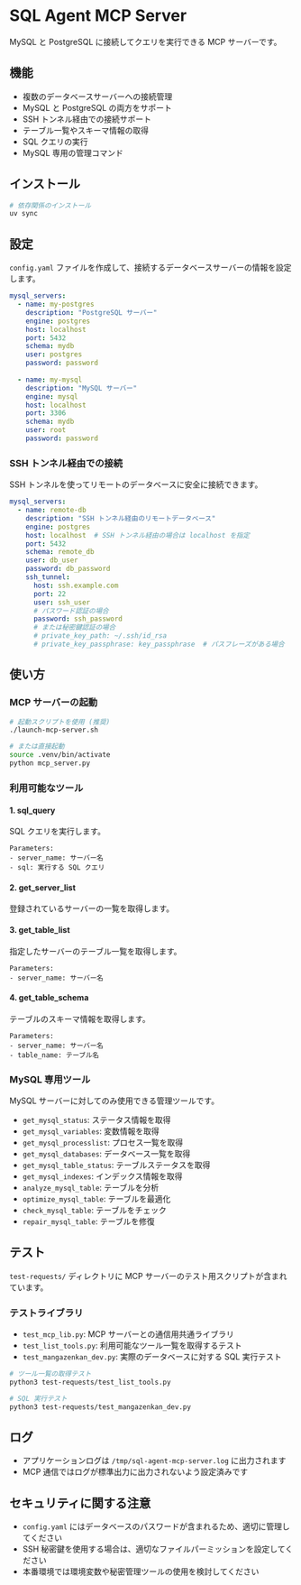 # SQL Agent MCP Server

MySQL と PostgreSQL に接続してクエリを実行できる MCP サーバーです。

## 機能

- 複数のデータベースサーバーへの接続管理
- MySQL と PostgreSQL の両方をサポート
- SSH トンネル経由での接続サポート
- テーブル一覧やスキーマ情報の取得
- SQL クエリの実行
- MySQL 専用の管理コマンド

## インストール

```bash
# 依存関係のインストール
uv sync
```

## 設定

`config.yaml` ファイルを作成して、接続するデータベースサーバーの情報を設定します。

```yaml
mysql_servers:
  - name: my-postgres
    description: "PostgreSQL サーバー"
    engine: postgres
    host: localhost
    port: 5432
    schema: mydb
    user: postgres
    password: password
  
  - name: my-mysql
    description: "MySQL サーバー"
    engine: mysql
    host: localhost
    port: 3306
    schema: mydb
    user: root
    password: password
```

### SSH トンネル経由での接続

SSH トンネルを使ってリモートのデータベースに安全に接続できます。

```yaml
mysql_servers:
  - name: remote-db
    description: "SSH トンネル経由のリモートデータベース"
    engine: postgres
    host: localhost  # SSH トンネル経由の場合は localhost を指定
    port: 5432
    schema: remote_db
    user: db_user
    password: db_password
    ssh_tunnel:
      host: ssh.example.com
      port: 22
      user: ssh_user
      # パスワード認証の場合
      password: ssh_password
      # または秘密鍵認証の場合
      # private_key_path: ~/.ssh/id_rsa
      # private_key_passphrase: key_passphrase  # パスフレーズがある場合
```

## 使い方

### MCP サーバーの起動

```bash
# 起動スクリプトを使用 (推奨)
./launch-mcp-server.sh

# または直接起動
source .venv/bin/activate
python mcp_server.py
```

### 利用可能なツール

#### 1. sql_query
SQL クエリを実行します。

```
Parameters:
- server_name: サーバー名
- sql: 実行する SQL クエリ
```

#### 2. get_server_list
登録されているサーバーの一覧を取得します。

#### 3. get_table_list
指定したサーバーのテーブル一覧を取得します。

```
Parameters:
- server_name: サーバー名
```

#### 4. get_table_schema
テーブルのスキーマ情報を取得します。

```
Parameters:
- server_name: サーバー名
- table_name: テーブル名
```

### MySQL 専用ツール

MySQL サーバーに対してのみ使用できる管理ツールです。

- `get_mysql_status`: ステータス情報を取得
- `get_mysql_variables`: 変数情報を取得
- `get_mysql_processlist`: プロセス一覧を取得
- `get_mysql_databases`: データベース一覧を取得
- `get_mysql_table_status`: テーブルステータスを取得
- `get_mysql_indexes`: インデックス情報を取得
- `analyze_mysql_table`: テーブルを分析
- `optimize_mysql_table`: テーブルを最適化
- `check_mysql_table`: テーブルをチェック
- `repair_mysql_table`: テーブルを修復

## テスト

`test-requests/` ディレクトリに MCP サーバーのテスト用スクリプトが含まれています。

### テストライブラリ

- `test_mcp_lib.py`: MCP サーバーとの通信用共通ライブラリ
- `test_list_tools.py`: 利用可能なツール一覧を取得するテスト
- `test_mangazenkan_dev.py`: 実際のデータベースに対する SQL 実行テスト

```bash
# ツール一覧の取得テスト
python3 test-requests/test_list_tools.py

# SQL 実行テスト
python3 test-requests/test_mangazenkan_dev.py
```

## ログ

- アプリケーションログは `/tmp/sql-agent-mcp-server.log` に出力されます
- MCP 通信ではログが標準出力に出力されないよう設定済みです

## セキュリティに関する注意

- `config.yaml` にはデータベースのパスワードが含まれるため、適切に管理してください
- SSH 秘密鍵を使用する場合は、適切なファイルパーミッションを設定してください
- 本番環境では環境変数や秘密管理ツールの使用を検討してください